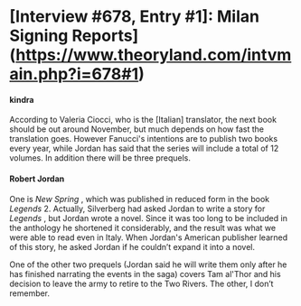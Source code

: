 # [Interview #678, Entry #1]: Milan Signing Reports](https://www.theoryland.com/intvmain.php?i=678#1)

#### kindra

According to Valeria Ciocci, who is the [Italian] translator, the next book should be out around November, but much depends on how fast the translation goes. However Fanucci's intentions are to publish two books every year, while Jordan has said that the series will include a total of 12 volumes. In addition there will be three prequels.

#### Robert Jordan

One is
*New Spring*
, which was published in reduced form in the book
*Legends*
2. Actually, Silverberg had asked Jordan to write a story for
*Legends*
, but Jordan wrote a novel. Since it was too long to be included in the anthology he shortened it considerably, and the result was what we were able to read even in Italy. When Jordan's American publisher learned of this story, he asked Jordan if he couldn’t expand it into a novel.

One of the other two prequels (Jordan said he will write them only after he has finished narrating the events in the saga) covers Tam al'Thor and his decision to leave the army to retire to the Two Rivers. The other, I don’t remember.


